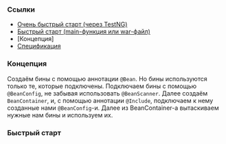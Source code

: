 ### Ссылки

 - [Очень быстрый старт (через TestNG)](fast_start.md)
 - [Быстрый старт (main-функция или war-файл)](quick_start.md)
 - [Концепция]
 - [Спецификация](spec.md)

### Концепция

Создаём бины с помощью аннотации `@Bean`. Но бины используются только те, которые подключены. Подключаем бины
с помощью `@BeanConfig`, не забывая использовать `@BeanScanner`. Далее создаём `BeanContainer`, и, с помощью
аннотации `@Include`, подключаем к нему созданные нами `@BeanConfig`-и. Далее из BeanContainer-а вытаскиваем
нужные нам бины и используем их.

### Быстрый старт

